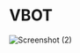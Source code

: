 # VBOT
![Screenshot (2)](https://github.com/user-attachments/assets/738e2183-5ec4-41da-969d-28dfbb263587)



